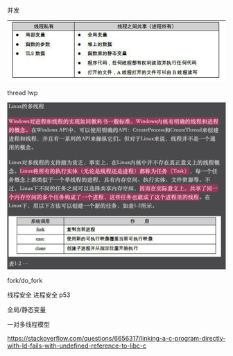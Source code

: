 

并发

![image-20220222110417029](https://raw.githubusercontent.com/Reventon1993/pictures/master/picgo/20220222110417.png)

thread lwp



<img src="https://raw.githubusercontent.com/Reventon1993/pictures/master/picgo/20220222110811.png" alt="企业微信截图_ccc15034-a777-408a-b39c-405a96bccd2d" style="zoom:50%;" />



fork/do_fork

线程安全 进程安全 p53

全局/静态变量 

一对多线程模型





https://stackoverflow.com/questions/6656317/linking-a-c-program-directly-with-ld-fails-with-undefined-reference-to-libc-c

